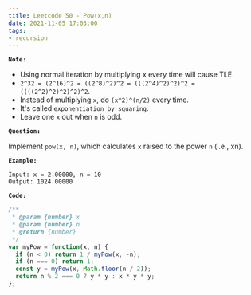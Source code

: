 ```yaml
---
title: Leetcode 50 - Pow(x,n)
date: 2021-11-05 17:03:00
tags:
- recursion
---
```

**`Note:`**
- Using normal iteration by multiplying x every time will cause TLE.
- `2^32 = (2^16)^2 = ((2^8)^2)^2 = (((2^4)^2)^2)^2 = ((((2^2)^2)^2)^2)^2`.
- Instead of multiplying `x`, do `(x^2)^(n/2)` every time.
- It's called `exponentiation by squaring`.
- Leave one `x` out when `n` is odd.

**`Question:`**

Implement `pow(x, n)`, which calculates `x` raised to the power `n` (i.e., xn).

**`Example:`**
```
Input: x = 2.00000, n = 10
Output: 1024.00000
```

**`Code:`**
```javascript
/**
 * @param {number} x
 * @param {number} n
 * @return {number}
 */
var myPow = function(x, n) {
  if (n < 0) return 1 / myPow(x, -n);
  if (n === 0) return 1;
  const y = myPow(x, Math.floor(n / 2));
  return n % 2 === 0 ? y * y : x * y * y;
};
```